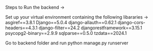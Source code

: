 Steps to Run the backend -> 

  Set up your virtual environment containing the following libararies ->
    asgiref==3.8.1
    Django==5.0.4
    django-allauth==0.62.1
    django-cors-headers==4.3.1
    django-filter==24.2
    djangorestframework==3.15.1
    psycopg2-binary==2.9.9
    sqlparse==0.5.0
    tzdata==2024.1

Go to backend folder and run python manage.py runserver
